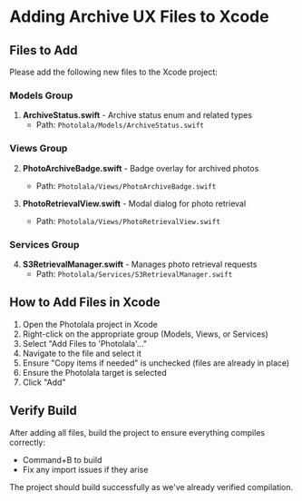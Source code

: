 # Adding Archive UX Files to Xcode

## Files to Add

Please add the following new files to the Xcode project:

### Models Group
1. **ArchiveStatus.swift** - Archive status enum and related types
   - Path: `Photolala/Models/ArchiveStatus.swift`

### Views Group  
2. **PhotoArchiveBadge.swift** - Badge overlay for archived photos
   - Path: `Photolala/Views/PhotoArchiveBadge.swift`
   
3. **PhotoRetrievalView.swift** - Modal dialog for photo retrieval
   - Path: `Photolala/Views/PhotoRetrievalView.swift`

### Services Group
4. **S3RetrievalManager.swift** - Manages photo retrieval requests
   - Path: `Photolala/Services/S3RetrievalManager.swift`

## How to Add Files in Xcode

1. Open the Photolala project in Xcode
2. Right-click on the appropriate group (Models, Views, or Services)
3. Select "Add Files to 'Photolala'..."
4. Navigate to the file and select it
5. Ensure "Copy items if needed" is unchecked (files are already in place)
6. Ensure the Photolala target is selected
7. Click "Add"

## Verify Build

After adding all files, build the project to ensure everything compiles correctly:
- Command+B to build
- Fix any import issues if they arise

The project should build successfully as we've already verified compilation.
